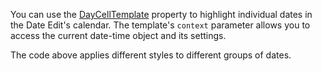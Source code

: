 You can use the [DayCellTemplate](https://docs.devexpress.com/Blazor/DevExpress.Blazor.DxDateEdit-1.DayCellTemplate) property to highlight individual dates in the Date Edit's calendar. The template's `context` parameter allows you to access the current date-time object and its settings.

The code above applies different styles to different groups of dates.
